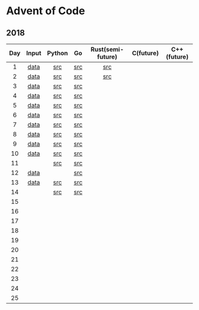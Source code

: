 # Advent of Code
## 2018
| Day | Input               | Python                      | Go                                | Rust(semi-future)                 | C(future) | C++(future) |
| :-: | :-:                 | :-:                         | :-:                               | :-:                               | :-:       | :-:         |
| 1   | [data](2018/day1/)  | [src](2018/python/day1.py)  | [src](2018/go/src/day1/day1.go)   | [src](2018/rust/day1/src/main.rs) |   |   |
| 2   | [data](2018/day2/)  | [src](2018/python/day2.py)  | [src](2018/go/src/day2/day2.go)   | [src](2018/rust/day2/src/main.rs) |   |   |
| 3   | [data](2018/day3/)  | [src](2018/python/day3.py)  | [src](2018/go/src/day3/day3.go)   |                                   |   |   |
| 4   | [data](2018/day4/)  | [src](2018/python/day4.py)  | [src](2018/go/src/day4/day4.go)   |                                   |   |   |
| 5   | [data](2018/day5/)  | [src](2018/python/day5.py)  | [src](2018/go/src/day5/day5.go)   |                                   |   |   |
| 6   | [data](2018/day6/)  | [src](2018/python/day6.py)  | [src](2018/go/src/day6/day6.go)   |                                   |   |   |
| 7   | [data](2018/day7/)  | [src](2018/python/day7.py)  | [src](2018/go/src/day7/day7.go)   |                                   |   |   |
| 8   | [data](2018/day8/)  | [src](2018/python/day8.py)  | [src](2018/go/src/day8/day8.go)   |                                   |   |   |
| 9   | [data](2018/day9/)  | [src](2018/python/day9.py)  | [src](2018/go/src/day9/day9.go)   |                                   |   |   |
| 10  | [data](2018/day10/) | [src](2018/python/day10.py) | [src](2018/go/src/day10/day10.go) |                                   |   |   |
| 11  |                     | [src](2018/python/day11.py) | [src](2018/go/src/day11/day11.go) |                                   |   |   |
| 12  | [data](2018/day12/) |                             | [src](2018/go/src/day12/day12.go) |                                   |   |   |
| 13  | [data](2018/day13/) | [src](2018/python/day13.py) | [src](2018/go/src/day13/day13.go) |                                   |   |   |
| 14  |                     | [src](2018/python/day14.py) | [src](2018/go/src/day14/day14.go) |                                   |   |   |
| 15  |                     |                             |                                   |                                   |   |   |
| 16  |                     |                             |                                   |                                   |   |   |
| 17  |                     |                             |                                   |                                   |   |   |
| 18  |                     |                             |                                   |                                   |   |   |
| 19  |                     |                             |                                   |                                   |   |   |
| 20  |                     |                             |                                   |                                   |   |   |
| 21  |                     |                             |                                   |                                   |   |   |
| 22  |                     |                             |                                   |                                   |   |   |
| 23  |                     |                             |                                   |                                   |   |   |
| 24  |                     |                             |                                   |                                   |   |   |
| 25  |                     |                             |                                   |                                   |   |   |
